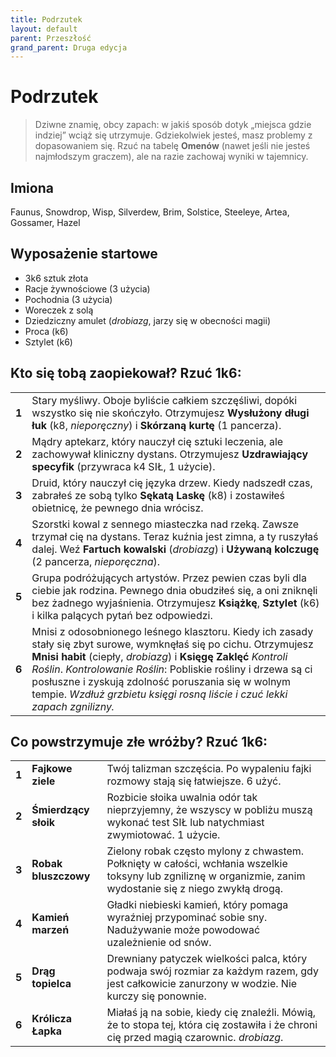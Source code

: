 ```yaml
---
title: Podrzutek
layout: default
parent: Przeszłość
grand_parent: Druga edycja
---
```


# Podrzutek

> Dziwne znamię, obcy zapach: w jakiś sposób dotyk „miejsca gdzie indziej” wciąż się utrzymuje. Gdziekolwiek jesteś, masz problemy z dopasowaniem się. Rzuć na tabelę **Omenów** (nawet jeśli nie jesteś najmłodszym graczem), ale na razie zachowaj wyniki w tajemnicy.
 
## Imiona

Faunus, Snowdrop, Wisp, Silverdew, Brim, Solstice, Steeleye, Artea, Gossamer, Hazel

## Wyposażenie startowe

- 3k6 sztuk złota
- Racje żywnościowe (3 użycia)
- Pochodnia (3 użycia) 
- Woreczek z solą
- Dziedziczny amulet (_drobiazg_, jarzy się w obecności magii)
- Proca (k6)
- Sztylet (k6) 

## Kto się tobą zaopiekował? Rzuć 1k6:

|       |                                                                                                                                                                                                                                                                                                                                                 |
| ----- | ----------------------------------------------------------------------------------------------------------------------------------------------------------------------------------------------------------------------------------------------------------------------------------------------------------------------------------------------- |
| **1** | Stary myśliwy. Oboje byliście całkiem szczęśliwi, dopóki wszystko się nie skończyło. Otrzymujesz **Wysłużony długi łuk** (k8, _nieporęczny_) i **Skórzaną kurtę** (1 pancerza).                                                                  |
| **2** | Mądry aptekarz, który nauczył cię sztuki leczenia, ale zachowywał kliniczny dystans. Otrzymujesz **Uzdrawiający specyfik** (przywraca k4 SIŁ, 1 użycie).                                                                                                                                                                                            |
| **3** | Druid, który nauczył cię języka drzew. Kiedy nadszedł czas, zabrałeś ze sobą tylko **Sękatą Laskę** (k8) i zostawiłeś obietnicę, że pewnego dnia wrócisz.                                                                                                                                                                       |
| **4** | Szorstki kowal z sennego miasteczka nad rzeką. Zawsze trzymał cię na dystans. Teraz kuźnia jest zimna, a ty ruszyłaś dalej. Weź **Fartuch kowalski** (_drobiazg_) i  **Używaną kolczugę** (2 pancerza, _nieporęczna_).                                                                                                    |
| **5** | Grupa podróżujących artystów. Przez pewien czas byli dla ciebie jak rodzina. Pewnego dnia obudziłeś się, a oni zniknęli bez żadnego wyjaśnienia. Otrzymujesz **Książkę**, **Sztylet** (k6) i kilka palących pytań bez odpowiedzi.                                                                                                                             |
| **6** | Mnisi z odosobnionego leśnego klasztoru. Kiedy ich zasady stały się zbyt surowe, wymknęłaś się po cichu. Otrzymujesz **Mnisi habit** (ciepły, _drobiazg_) i **Księgę Zaklęć** _Kontroli Roślin_. _Kontrolowanie Roślin_: Pobliskie rośliny i drzewa są ci posłuszne i zyskują zdolność poruszania się w wolnym tempie. _Wzdłuż grzbietu księgi rosną liście i czuć lekki zapach zgnilizny._ |


## Co powstrzymuje złe wróżby? Rzuć 1k6:

|       |                   |                                                                                                                                          |
| ----- | ----------------- | ---------------------------------------------------------------------------------------------------------------------------------------- |
| **1** | **Fajkowe ziele**      | Twój talizman szczęścia. Po wypaleniu fajki rozmowy stają się łatwiejsze. 6 użyć.                                              |
| **2** | **Śmierdzący słoik**     | Rozbicie słoika uwalnia odór tak nieprzyjemny, że wszyscy w pobliżu muszą wykonać test SIŁ lub natychmiast zwymiotować. 1 użycie.                              |
| **3** | **Robak bluszczowy**      | Zielony robak często mylony z chwastem. Połknięty w całości, wchłania wszelkie toksyny lub zgniliznę w organizmie, zanim wydostanie się z niego zwykłą drogą.  |
| **4** | **Kamień marzeń**   | Gładki niebieski kamień, który pomaga wyraźniej przypominać sobie sny. Nadużywanie może powodować uzależnienie od snów.                                     |
| **5** | **Drąg topielca**  | Drewniany patyczek wielkości palca, który podwaja swój rozmiar za każdym razem, gdy jest całkowicie zanurzony w wodzie. Nie kurczy się ponownie.                 |
| **6** | **Królicza Łapka** | Miałaś ją na sobie, kiedy cię znaleźli. Mówią, że to stopa tej, która cię zostawiła i że chroni cię przed magią czarownic. _drobiazg_. |
